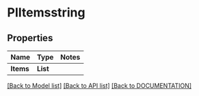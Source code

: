 # PIItemsstring

## Properties
Name | Type | Notes
------------ | ------------- | -------------
**Items** | **List<String>**

[[Back to Model list]](../../DOCUMENTATION.md#documentation-for-models) [[Back to API list]](../../DOCUMENTATION.md#documentation-for-api-endpoints) [[Back to DOCUMENTATION]](../../DOCUMENTATION.md)
